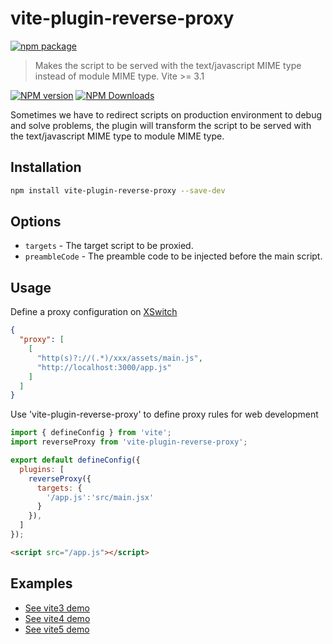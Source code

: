# vite-plugin-reverse-proxy

[![npm package](https://nodei.co/npm/vite-plugin-reverse-proxy.png?downloads=true&downloadRank=true&stars=true)](https://www.npmjs.com/package/vite-plugin-reverse-proxy)

> Makes the script to be served with the text/javascript MIME type instead of module MIME type. Vite >= 3.1

[![NPM version](https://img.shields.io/npm/v/vite-plugin-reverse-proxy.svg?style=flat)](https://npmjs.org/package/vite-plugin-reverse-proxy)
[![NPM Downloads](https://img.shields.io/npm/dm/vite-plugin-reverse-proxy.svg?style=flat)](https://npmjs.org/package/vite-plugin-reverse-proxy)

Sometimes we have to redirect scripts on production environment to debug and solve problems, the plugin will transform the script to be served with the text/javascript MIME type to module MIME type.

## Installation

```bash
npm install vite-plugin-reverse-proxy --save-dev
```

## Options

* `targets` - The target script to be proxied.
* `preambleCode` - The preamble code to be injected before the main script.

## Usage

Define a proxy configuration on [XSwitch](https://chrome.google.com/webstore/detail/xswitch/idkjhjggpffolpidfkikidcokdkdaogg)

```json
{
  "proxy": [
    [
      "http(s)?://(.*)/xxx/assets/main.js",
      "http://localhost:3000/app.js"
    ]
  ]
}
```

Use 'vite-plugin-reverse-proxy' to define proxy rules for web development

```js
import { defineConfig } from 'vite';
import reverseProxy from 'vite-plugin-reverse-proxy';

export default defineConfig({
  plugins: [
    reverseProxy({
      targets: {
        '/app.js':'src/main.jsx'
      }
    }),
  ]
});
```

```html
<script src="/app.js"></script>
```

## Examples

* [See vite3 demo](../../examples/vite3-reverse-proxy) 
* [See vite4 demo](../../examples/vite4-reverse-proxy)
* [See vite5 demo](../../examples/vite5-reverse-proxy)
